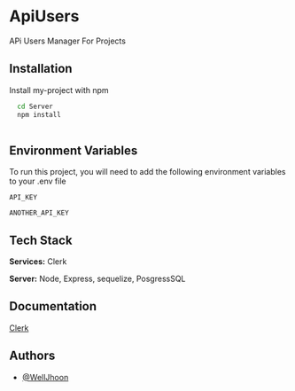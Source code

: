 
# ApiUsers

APi Users Manager For Projects


## Installation

Install my-project with npm

```bash 
  cd Server
  npm install 
 
```
    
## Environment Variables

To run this project, you will need to add the following environment variables to your .env file

`API_KEY`

`ANOTHER_API_KEY`


## Tech Stack

**Services:**  Clerk

**Server:** Node, Express, sequelize, PosgressSQL


## Documentation

[Clerk](https://clerk.com/docs)


## Authors

- [@WellJhoon](https://github.com/WellJhoon)

